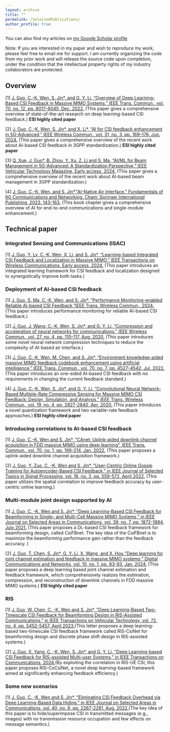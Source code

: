 ```yaml
---
layout: archive
title: ""
permalink: /SelectedPublications/
author_profile: true
---
```


 You can also find my articles on [my Google Scholar profile](https://scholar.google.com/citations?user=WN7-Mz4AAAAJ)

 Note: If you are interested in my paper and wish to reproduce my work, please feel free to email me for support. I am currently organizing the code from my prior work and will release the source code upon completion, under the condition that the intellectual property rights of my industry collaborators are protected.

## **Overview**

[1]  [J. Guo, C.-K. Wen, S. Jin*, and G. Y. Li, “Overview of Deep Learning-Based CSI Feedback in Massive MIMO Systems,” IEEE Trans. Commun., vol. 70, no. 12, pp. 8017–8045, Dec. 2022.](https://ieeexplore.ieee.org/document/9931713) (This paper gives a comprehensive overview of state-of-the-art research on deep learning-based CSI feedback.)  **ESI highly cited paper**

[2]  [J. Guo, C.-K. Wen, S. Jin*, and X. Li*, “AI for CSI feedback enhancement in 5G-Advanced,” IEEE Wireless Commun.,  vol. 31, no. 3, pp. 169–176, Jun. 2024.](https://ieeexplore.ieee.org/document/9970357) (This paper gives a comprehensive overview of the recent work about AI-based CSI feedback in 3GPP standardization.) **ESI highly cited paper**

[3] [Q. Xue, J. Guo*, B. Zhou, Y. Xu, Z. Li and S. Ma, “AI/ML for Beam Management in 5G-Advanced: A Standardization Perspective,” IEEE Vehicular Technology Magazine,  Early access, 2024.](https://ieeexplore.ieee.org/document/10627924) (This paper gives a comprehensive overview of the recent work about AI-based beam management in 3GPP standardization.)

[4] [J. Guo, C.-K. Wen, and S. Jin*,"AI-Native Air Interface." Fundamentals of 6G Communications and Networking. Cham: Springer International Publishing, 2023. 143-163.](https://link.springer.com/chapter/10.1007/978-3-031-37920-8_6) (This book chapter gives a comprehensive overview of AI for end-to-end communications and single-module enhancement.)

## **Technical paper**

### Integrated Sensing and Communications (ISAC)

[1] [J. Guo, Y. Lv, C.-K. Wen, X. Li, and S. Jin*, “Learning-based Integrated CSI Feedback and Localization in Massive MIMO,” IEEE Transactions on Wireless Communications,  Early access, 2024.](https://ieeexplore.ieee.org/document/10597358) (This paper introduces an integrated learning framework for CSI feedback and localization designed to synergistically improve both tasks.)

### Deployment of AI-based CSI feedback

[1] [J. Guo, S. Ma, C.-K. Wen, and S. Jin*, “Performance Monitoring-enabled Reliable AI-based CSI Feedback,”IEEE Trans. Wireless Commun., 2024.](https://ieeexplore.ieee.org/document/10750249) (This paper introduces performance monitoring for reliable AI-based CSI feedback.)

[2] [J. Guo, J. Wang, C.-K. Wen, S. Jin*, and G. Y. Li, “Compression and acceleration of neural networks for communications,” IEEE Wireless Commun., vol. 27, no. 4, pp. 110–117, Aug. 2020.](https://ieeexplore.ieee.org/document/9136588) (This paper introduces some novel neural network compression techniques to reduce the complexity of AI-based air interface.)


[3] [J. Guo, C.-K. Wen, M. Chen, and S. Jin*, “Environment knowledge-aided massive MIMO feedback codebook enhancement using artificial intelligence,” IEEE Trans. Commun., vol. 70, no. 7, pp. 4527–4542, Jul. 2022.](https://ieeexplore.ieee.org/document/9789120) (This paper introduces an one-sided AI-based CSI feedback with no requirements in changing the current feedback standard.)


[4] [J. Guo, C.-K. Wen, S. Jin*, and G. Y. Li, “Convolutional Neural Network-Based Multiple-Rate Compressive Sensing for Massive MIMO CSI Feedback: Design, Simulation, and Analysis,” IEEE Trans. Wireless Commun., vol. 19, no. 4, pp. 2827-2840, Apr. 2020.](https://ieeexplore.ieee.org/document/8972904) (This paper introduces a novel quantization framework and two variable-rate feedback approaches.) **ESI highly cited paper**


### Introducing correlations to AI-based CSI feedback

[1] [J. Guo, C.-K. Wen and S. Jin*, "CAnet: Uplink-aided downlink channel acquisition in FDD massive MIMO using deep learning", IEEE Trans. Commun., vol. 70, no. 1, pp. 199-214, Jan. 2022.](https://ieeexplore.ieee.org/document/9570376) (This paper proposes a uplink-aided downlink channel acquisition framework.)


[2] [J. Guo, Y. Zuo, C. -K. Wen and S. Jin*, "User-Centric Online Gossip Training for Autoencoder-Based CSI Feedback," in IEEE Journal of Selected Topics in Signal Processing, vol. 16, no. 3, pp. 559-572, April 2022.](https://ieeexplore.ieee.org/document/9737435) (This paper utilizes the spatial correlation to improve feedback accuracy by user-centric online learning.)

### Multi-module joint design supported by AI

[1] [J. Guo, C. -K. Wen and S. Jin*, "Deep Learning-Based CSI Feedback for Beamforming in Single- and Multi-Cell Massive MIMO Systems," in IEEE Journal on Selected Areas in Communications, vol. 39, no. 7, pp. 1872-1884, July 2021.](https://ieeexplore.ieee.org/document/9279228) (This paper proposes a DL-based CSI feedback framework for beamforming design, called CsiFBnet. The key idea of the CsiFBnet is to maximize the beamforming performance gain rather than the feedback accuracy. )

[2] [J. Guo, T. Chen, S. Jin*, G. Y. Li, X. Wang, and X. Hou “Deep learning for joint channel estimation and feedback in massive MIMO systems,” Digital Communications and Networks, vol. 10, no. 1, pp. 83-93, Jan. 2024.](https://www.sciencedirect.com/science/article/pii/S235286482300024X) (This paper proposes a deep learning based joint channel estimation and feedback framework, which comprehensively realizes the estimation, compression, and reconstruction of downlink channels in FDD massive MIMO systems.)  **ESI highly cited paper**

### RIS

[1] [J. Guo, W. Chen, C. -K. Wen and S. Jin*, "Deep Learning-Based Two-Timescale CSI Feedback for Beamforming Design in RIS-Assisted Communications," in IEEE Transactions on Vehicular Technology, vol. 72, no. 4, pp. 5452-5457, April 2023.](https://ieeexplore.ieee.org/document/9969163)(This letter proposes a deep learning-based two-timescale CSI feedback framework called RIS-CsiNet for beamforming design and discrete phase shift design in RIS-assisted systems.)

[2] [J. Guo, X. Yang, C. -K. Wen, S. Jin*, and G. Y. Li, "Deep Learning-based CSI Feedback for RIS-assisted Multi-user Systems," in IEEE Transactions on Communications, 2024.](https://ieeexplore.ieee.org/document/10818491)(By exploiting the correlation in RIS-UE CSI, this paper proposes RIS-CoCsiNet, a novel deep learning-based framework aimed at significantly enhancing feedback efficiency.)

### Some new scenarios

[1] [J. Guo, C. -K. Wen and S. Jin*, "Eliminating CSI Feedback Overhead via Deep Learning-Based Data Hiding," in IEEE Journal on Selected Areas in Communications, vol. 40, no. 8, pp. 2267-2281, Aug. 2022.](https://ieeexplore.ieee.org/document/9791341)(The key idea of this paper is to hide/superimpose CSI in transmitted messages (e.g., images) with no transmission resource occupation and few effects on message semantics.)



